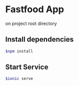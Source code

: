 # Fastfood App

on project root directory

## Install dependencies

```bash
$npm install
```


## Start Service

```bash
$ionic serve
```

